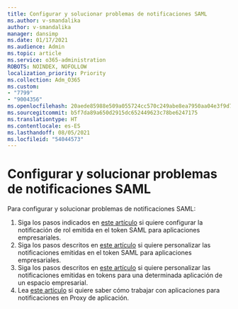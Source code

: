 ```yaml
---
title: Configurar y solucionar problemas de notificaciones SAML
ms.author: v-smandalika
author: v-smandalika
manager: dansimp
ms.date: 01/17/2021
ms.audience: Admin
ms.topic: article
ms.service: o365-administration
ROBOTS: NOINDEX, NOFOLLOW
localization_priority: Priority
ms.collection: Adm_O365
ms.custom:
- "7799"
- "9004356"
ms.openlocfilehash: 20aede85988e509a055724cc570c249abe8ea7950aa04e3f9d728d0b4abf885c
ms.sourcegitcommit: b5f7da89a650d2915dc652449623c78be6247175
ms.translationtype: HT
ms.contentlocale: es-ES
ms.lasthandoff: 08/05/2021
ms.locfileid: "54044573"
---
```

# <a name="configure-and-troubleshoot-saml-claims"></a>Configurar y solucionar problemas de notificaciones SAML

Para configurar y solucionar problemas de notificaciones SAML:

1. Siga los pasos indicados en [este artículo](https://docs.microsoft.com/azure/active-directory/develop/active-directory-enterprise-app-role-management) si quiere configurar la notificación de rol emitida en el token SAML para aplicaciones empresariales.
2. Siga los pasos descritos en [este artículo](https://docs.microsoft.com/azure/active-directory/develop/active-directory-saml-claims-customization) si quiere personalizar las notificaciones emitidas en el token SAML para aplicaciones empresariales.
3. Siga los pasos descritos en [este artículo](https://docs.microsoft.com/azure/active-directory/develop/active-directory-claims-mapping) si quiere personalizar las notificaciones emitidas en tokens para una determinada aplicación de un espacio empresarial.
4. Lea [este artículo](https://docs.microsoft.com/azure/active-directory/manage-apps/application-proxy-configure-for-claims-aware-applications) si quiere saber cómo trabajar con aplicaciones para notificaciones en Proxy de aplicación.
